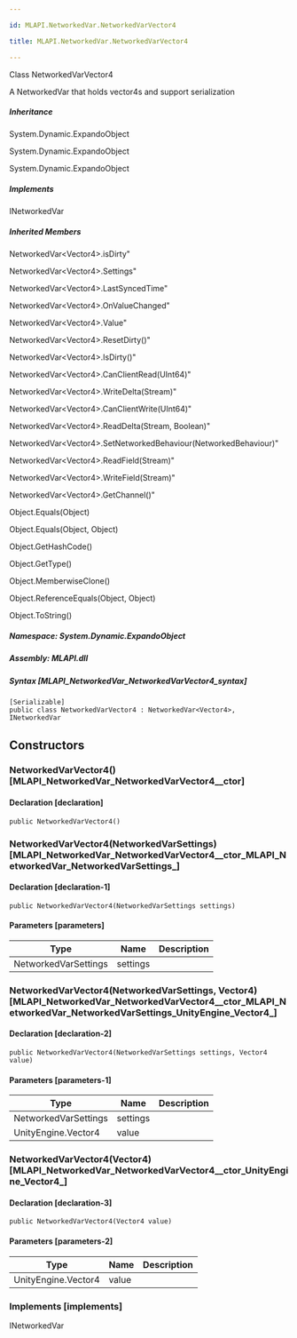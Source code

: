 ```yaml
---

id: MLAPI.NetworkedVar.NetworkedVarVector4

title: MLAPI.NetworkedVar.NetworkedVarVector4

---
```


Class NetworkedVarVector4

<div class="markdown level0 summary" markdown="1">

A NetworkedVar that holds vector4s and support serialization

</div>

<div class="markdown level0 conceptual" markdown="1">

</div>

<div class="inheritance" markdown="1">

##### Inheritance

<div class="level0" markdown="1">

System.Dynamic.ExpandoObject

</div>

<div class="level1" markdown="1">

System.Dynamic.ExpandoObject

</div>

<div class="level2" markdown="1">

System.Dynamic.ExpandoObject

</div>

</div>

<div markdown="1" classs="implements">

##### Implements

<div markdown="1">

INetworkedVar

</div>

</div>

<div class="inheritedMembers" markdown="1">

##### Inherited Members

<div markdown="1">

NetworkedVar\<Vector4\>.isDirty"

</div>

<div markdown="1">

NetworkedVar\<Vector4\>.Settings"

</div>

<div markdown="1">

NetworkedVar\<Vector4\>.LastSyncedTime"

</div>

<div markdown="1">

NetworkedVar\<Vector4\>.OnValueChanged"

</div>

<div markdown="1">

NetworkedVar\<Vector4\>.Value"

</div>

<div markdown="1">

NetworkedVar\<Vector4\>.ResetDirty()"

</div>

<div markdown="1">

NetworkedVar\<Vector4\>.IsDirty()"

</div>

<div markdown="1">

NetworkedVar\<Vector4\>.CanClientRead(UInt64)"

</div>

<div markdown="1">

NetworkedVar\<Vector4\>.WriteDelta(Stream)"

</div>

<div markdown="1">

NetworkedVar\<Vector4\>.CanClientWrite(UInt64)"

</div>

<div markdown="1">

NetworkedVar\<Vector4\>.ReadDelta(Stream, Boolean)"

</div>

<div markdown="1">

NetworkedVar\<Vector4\>.SetNetworkedBehaviour(NetworkedBehaviour)"

</div>

<div markdown="1">

NetworkedVar\<Vector4\>.ReadField(Stream)"

</div>

<div markdown="1">

NetworkedVar\<Vector4\>.WriteField(Stream)"

</div>

<div markdown="1">

NetworkedVar\<Vector4\>.GetChannel()"

</div>

<div markdown="1">

Object.Equals(Object)

</div>

<div markdown="1">

Object.Equals(Object, Object)

</div>

<div markdown="1">

Object.GetHashCode()

</div>

<div markdown="1">

Object.GetType()

</div>

<div markdown="1">

Object.MemberwiseClone()

</div>

<div markdown="1">

Object.ReferenceEquals(Object, Object)

</div>

<div markdown="1">

Object.ToString()

</div>

</div>

##### **Namespace**: System.Dynamic.ExpandoObject

##### **Assembly**: MLAPI.dll

##### Syntax [MLAPI_NetworkedVar_NetworkedVarVector4_syntax]

    [Serializable]
    public class NetworkedVarVector4 : NetworkedVar<Vector4>, INetworkedVar

## Constructors 

### NetworkedVarVector4() [MLAPI_NetworkedVar_NetworkedVarVector4__ctor]

<div class="markdown level1 summary" markdown="1">

</div>

<div class="markdown level1 conceptual" markdown="1">

</div>

#### Declaration [declaration]

    public NetworkedVarVector4()

### NetworkedVarVector4(NetworkedVarSettings) [MLAPI_NetworkedVar_NetworkedVarVector4__ctor_MLAPI_NetworkedVar_NetworkedVarSettings_]

<div class="markdown level1 summary" markdown="1">

</div>

<div class="markdown level1 conceptual" markdown="1">

</div>

#### Declaration [declaration-1]

    public NetworkedVarVector4(NetworkedVarSettings settings)

#### Parameters [parameters]

| Type                 | Name     | Description |
|----------------------|----------|-------------|
| NetworkedVarSettings | settings |             |

### NetworkedVarVector4(NetworkedVarSettings, Vector4) [MLAPI_NetworkedVar_NetworkedVarVector4__ctor_MLAPI_NetworkedVar_NetworkedVarSettings_UnityEngine_Vector4_]

<div class="markdown level1 summary" markdown="1">

</div>

<div class="markdown level1 conceptual" markdown="1">

</div>

#### Declaration [declaration-2]

    public NetworkedVarVector4(NetworkedVarSettings settings, Vector4 value)

#### Parameters [parameters-1]

| Type                 | Name     | Description |
|----------------------|----------|-------------|
| NetworkedVarSettings | settings |             |
| UnityEngine.Vector4  | value    |             |

### NetworkedVarVector4(Vector4) [MLAPI_NetworkedVar_NetworkedVarVector4__ctor_UnityEngine_Vector4_]

<div class="markdown level1 summary" markdown="1">

</div>

<div class="markdown level1 conceptual" markdown="1">

</div>

#### Declaration [declaration-3]

    public NetworkedVarVector4(Vector4 value)

#### Parameters [parameters-2]

| Type                | Name  | Description |
|---------------------|-------|-------------|
| UnityEngine.Vector4 | value |             |

### Implements [implements]

<div markdown="1">

INetworkedVar

</div>
